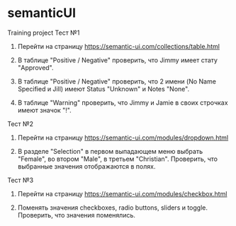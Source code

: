 # semanticUI
Training project
Тест №1

1. Перейти на страницу https://semantic-ui.com/collections/table.html

2. В таблице "Positive / Negative" проверить, что Jimmy имеет стату "Approved".

3. В таблице "Positive / Negative" проверить, что 2 имени (No Name Specified и Jill) имеют Status "Unknown" и Notes "None".

4. В таблице "Warning" проверить, что Jimmy и Jamie в своих строчках имеют значок "!".



Тест №2

1. Перейти на страницу https://semantic-ui.com/modules/dropdown.html

2. В разделе "Selection" в первом выпадающем меню выбрать "Female", во втором "Male", в третьем "Christian". Проверить, что выбранные значения отображаются в полях.



Тест №3

1. Перейти на страницу https://semantic-ui.com/modules/checkbox.html

2. Поменять значения checkboxes, radio buttons, sliders и toggle. Проверить, что значения поменялись.
